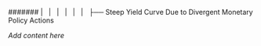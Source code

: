 ####### |   |   |   |   |   |   ├── Steep Yield Curve Due to Divergent Monetary Policy Actions

*Add content here*